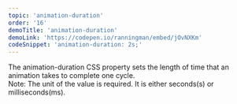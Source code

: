 ```yaml
---
topic: 'animation-duration'
order: '16'
demoTitle: 'animation-duration'
demoLink: 'https://codepen.io/ranningman/embed/jOvNXKm'
codeSnippet: 'animation-duration: 2s;'
---
```


The animation-duration CSS property sets the length of time that an animation takes to complete one cycle.  
Note: The unit of the value is required. It is either seconds(s) or milliseconds(ms).
